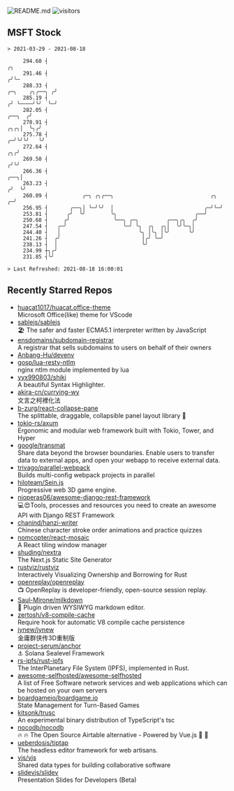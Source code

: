 ![README.md](https://github.com/Gerhut/Gerhut/workflows/README.md/badge.svg)
![visitors](https://visitors.vercel.app/Gerhut/Gerhut?token=8cf69d1f6813d272ef062726b6070c9be4ff72038cfe5a7ded7384a8da65d866)

## MSFT Stock

```
> 2021-03-29 - 2021-08-18

     294.60 ┤                                                                                                ╭╮  
     291.46 ┤                                                                                               ╭╯╰─ 
     288.33 ┤                                                                                ╭─╮    ╭╮╭──╮ ╭╯    
     285.19 ┤                                                                               ╭╯ ╰────╯╰╯  ╰─╯     
     282.05 ┤                                                                        ╭──╮  ╭╯                    
     278.91 ┤                                                                    ╭╮╭╮│  ╰╮╭╯                     
     275.78 ┤                                                                  ╭─╯╰╯╰╯   ╰╯                      
     272.64 ┤                                                               ╭╮╭╯                                 
     269.50 ┤                                                              ╭╯╰╯                                  
     266.36 ┤                                                          ╭──╮│                                     
     263.23 ┤                                                         ╭╯  ╰╯                                     
     260.09 ┤           ╭─╮ ╭╮╭──╮                               ╭╮ ╭─╯                                          
     256.95 ┤       ╭──╮│ ╰─╯╰╯  │                             ╭─╯╰─╯                                            
     253.81 ┤      ╭╯  ╰╯        ╰╮                         ╭──╯                                                 
     250.68 ┤     ╭╯              ╰──╮ ╭─╮         ╭──╮╭╮  ╭╯                                                    
     247.54 ┤   ╭─╯                  ╰─╯ ╰╮  ╭╮  ╭╮│  ╰╯╰─╮│                                                     
     244.40 ┤   │                         ╰╮ │╰╮ │╰╯      ╰╯                                                     
     241.26 ┤  ╭╯                          │╭╯ ╰─╯                                                               
     238.13 ┤  │                           ╰╯                                                                    
     234.99 ┼╮╭╯                                                                                                 
     231.85 ┤╰╯                                                                                                  

> Last Refreshed: 2021-08-18 16:00:01
```

## Recently Starred Repos

- [huacat1017/huacat.office-theme](https://github.com/huacat1017/huacat.office-theme)  
  Microsoft Office(like) theme for VScode
- [sablejs/sablejs](https://github.com/sablejs/sablejs)  
  🏖️ The safer and faster ECMA5.1 interpreter written by JavaScript
- [ensdomains/subdomain-registrar](https://github.com/ensdomains/subdomain-registrar)  
  A registrar that sells subdomains to users on behalf of their owners
- [Anbang-Hu/devenv](https://github.com/Anbang-Hu/devenv)  
- [gosp/lua-resty-ntlm](https://github.com/gosp/lua-resty-ntlm)  
  nginx ntlm module implemented by lua
- [yyx990803/shiki](https://github.com/yyx990803/shiki)  
  A beautiful Syntax Highlighter.
- [akira-cn/currying-wy](https://github.com/akira-cn/currying-wy)  
  文言之柯裡化法
- [b-zurg/react-collapse-pane](https://github.com/b-zurg/react-collapse-pane)  
  The splittable, draggable, collapsible panel layout library 🎉
- [tokio-rs/axum](https://github.com/tokio-rs/axum)  
  Ergonomic and modular web framework built with Tokio, Tower, and Hyper
- [google/transmat](https://github.com/google/transmat)  
  Share data beyond the browser boundaries. Enable users to transfer data to external apps, and open your webapp to receive external data.
- [trivago/parallel-webpack](https://github.com/trivago/parallel-webpack)  
  Builds multi-config webpack projects in parallel
- [hiloteam/Sein.js](https://github.com/hiloteam/Sein.js)  
  Progressive web 3D game engine.
- [nioperas06/awesome-django-rest-framework](https://github.com/nioperas06/awesome-django-rest-framework)  
   💻😍Tools, processes and resources you need to create an awesome API with Django REST Framework
- [chanind/hanzi-writer](https://github.com/chanind/hanzi-writer)  
  Chinese character stroke order animations and practice quizzes
- [nomcopter/react-mosaic](https://github.com/nomcopter/react-mosaic)  
  A React tiling window manager
- [shuding/nextra](https://github.com/shuding/nextra)  
  The Next.js Static Site Generator
- [rustviz/rustviz](https://github.com/rustviz/rustviz)  
  Interactively Visualizing Ownership and Borrowing for Rust
- [openreplay/openreplay](https://github.com/openreplay/openreplay)  
  :tv: OpenReplay is developer-friendly, open-source session replay.
- [Saul-Mirone/milkdown](https://github.com/Saul-Mirone/milkdown)  
  🍼 Plugin driven WYSIWYG  markdown editor.
- [zertosh/v8-compile-cache](https://github.com/zertosh/v8-compile-cache)  
  Require hook for automatic V8 compile cache persistence
- [jynew/jynew](https://github.com/jynew/jynew)  
  金庸群侠传3D重制版
- [project-serum/anchor](https://github.com/project-serum/anchor)  
  ⚓ Solana Sealevel Framework
- [rs-ipfs/rust-ipfs](https://github.com/rs-ipfs/rust-ipfs)  
  The InterPlanetary File System (IPFS), implemented in Rust.
- [awesome-selfhosted/awesome-selfhosted](https://github.com/awesome-selfhosted/awesome-selfhosted)  
  A list of Free Software network services and web applications which can be hosted on your own servers
- [boardgameio/boardgame.io](https://github.com/boardgameio/boardgame.io)  
  State Management for Turn-Based Games
- [kitsonk/trusc](https://github.com/kitsonk/trusc)  
  An experimental binary distribution of TypeScript's tsc
- [nocodb/nocodb](https://github.com/nocodb/nocodb)  
  🔥 🔥  The Open Source Airtable alternative  - Powered by Vue.js 🚀 🚀  
- [ueberdosis/tiptap](https://github.com/ueberdosis/tiptap)  
  The headless editor framework for web artisans.
- [yjs/yjs](https://github.com/yjs/yjs)  
  Shared data types for building collaborative software
- [slidevjs/slidev](https://github.com/slidevjs/slidev)  
  Presentation Slides for Developers (Beta)
